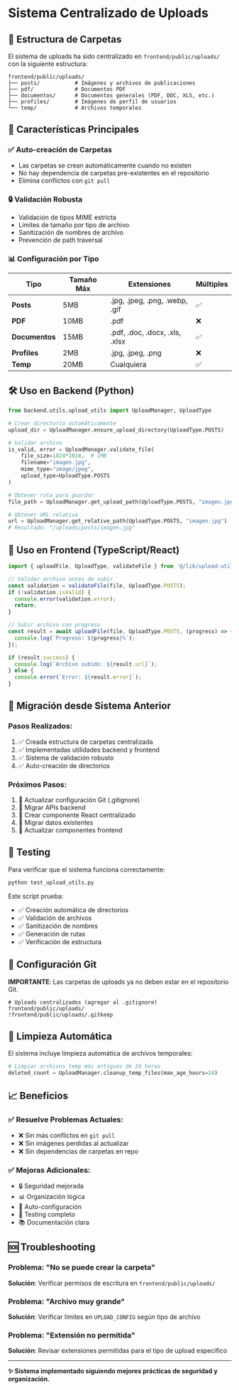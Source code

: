 # Sistema Centralizado de Uploads

## 📁 Estructura de Carpetas

El sistema de uploads ha sido centralizado en `frontend/public/uploads/` con la siguiente estructura:

```
frontend/public/uploads/
├── posts/           # Imágenes y archivos de publicaciones
├── pdf/             # Documentos PDF
├── documentos/      # Documentos generales (PDF, DOC, XLS, etc.)
├── profiles/        # Imágenes de perfil de usuarios
└── temp/            # Archivos temporales
```

## 🚀 Características Principales

### ✅ Auto-creación de Carpetas
- Las carpetas se crean automáticamente cuando no existen
- No hay dependencia de carpetas pre-existentes en el repositorio
- Elimina conflictos con `git pull`

### 🔒 Validación Robusta
- Validación de tipos MIME estricta
- Límites de tamaño por tipo de archivo
- Sanitización de nombres de archivo
- Prevención de path traversal

### 📊 Configuración por Tipo

| Tipo | Tamaño Máx | Extensiones | Múltiples |
|------|------------|-------------|-----------|
| **Posts** | 5MB | .jpg, .jpeg, .png, .webp, .gif | ✅ |
| **PDF** | 10MB | .pdf | ❌ |
| **Documentos** | 15MB | .pdf, .doc, .docx, .xls, .xlsx | ✅ |
| **Profiles** | 2MB | .jpg, .jpeg, .png | ❌ |
| **Temp** | 20MB | Cualquiera | ✅ |

## 🛠️ Uso en Backend (Python)

```python
from backend.utils.upload_utils import UploadManager, UploadType

# Crear directorio automáticamente
upload_dir = UploadManager.ensure_upload_directory(UploadType.POSTS)

# Validar archivo
is_valid, error = UploadManager.validate_file(
    file_size=1024*1024,  # 1MB
    filename="imagen.jpg",
    mime_type="image/jpeg",
    upload_type=UploadType.POSTS
)

# Obtener ruta para guardar
file_path = UploadManager.get_upload_path(UploadType.POSTS, "imagen.jpg")

# Obtener URL relativa
url = UploadManager.get_relative_path(UploadType.POSTS, "imagen.jpg")
# Resultado: "/uploads/posts/imagen.jpg"
```

## 🎨 Uso en Frontend (TypeScript/React)

```typescript
import { uploadFile, UploadType, validateFile } from '@/lib/upload-utils';

// Validar archivo antes de subir
const validation = validateFile(file, UploadType.POSTS);
if (!validation.isValid) {
  console.error(validation.error);
  return;
}

// Subir archivo con progreso
const result = await uploadFile(file, UploadType.POSTS, (progress) => {
  console.log(`Progreso: ${progress}%`);
});

if (result.success) {
  console.log(`Archivo subido: ${result.url}`);
} else {
  console.error(`Error: ${result.error}`);
}
```

## 🔧 Migración desde Sistema Anterior

### Pasos Realizados:
1. ✅ Creada estructura de carpetas centralizada
2. ✅ Implementadas utilidades backend y frontend
3. ✅ Sistema de validación robusto
4. ✅ Auto-creación de directorios

### Próximos Pasos:
1. 🔄 Actualizar configuración Git (.gitignore)
2. 🔄 Migrar APIs backend
3. 🔄 Crear componente React centralizado
4. 🔄 Migrar datos existentes
5. 🔄 Actualizar componentes frontend

## 🧪 Testing

Para verificar que el sistema funciona correctamente:

```bash
python test_upload_utils.py
```

Este script prueba:
- ✅ Creación automática de directorios
- ✅ Validación de archivos
- ✅ Sanitización de nombres
- ✅ Generación de rutas
- ✅ Verificación de estructura

## 🚫 Configuración Git

**IMPORTANTE**: Las carpetas de uploads ya no deben estar en el repositorio Git.

```gitignore
# Uploads centralizados (agregar al .gitignore)
frontend/public/uploads/
!frontend/public/uploads/.gitkeep
```

## 🔄 Limpieza Automática

El sistema incluye limpieza automática de archivos temporales:

```python
# Limpiar archivos temp más antiguos de 24 horas
deleted_count = UploadManager.cleanup_temp_files(max_age_hours=24)
```

## 📈 Beneficios

### ✅ Resuelve Problemas Actuales:
- ❌ Sin más conflictos en `git pull`
- ❌ Sin imágenes perdidas al actualizar
- ❌ Sin dependencias de carpetas en repo

### ✅ Mejoras Adicionales:
- 🔒 Seguridad mejorada
- 📊 Organización lógica
- 🚀 Auto-configuración
- 🧪 Testing completo
- 📚 Documentación clara

## 🆘 Troubleshooting

### Problema: "No se puede crear la carpeta"
**Solución**: Verificar permisos de escritura en `frontend/public/uploads/`

### Problema: "Archivo muy grande"
**Solución**: Verificar límites en `UPLOAD_CONFIG` según tipo de archivo

### Problema: "Extensión no permitida"
**Solución**: Revisar extensiones permitidas para el tipo de upload específico

---

**✨ Sistema implementado siguiendo mejores prácticas de seguridad y organización.** 